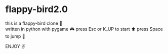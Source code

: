 # flappy-bird2.0

this is a flappy-bird clone 🐥			
		written in python with pygame 🎮
	press Esc or K_UP to start ⬆️
press Space to jump 🦘


ENJOY ✌️
